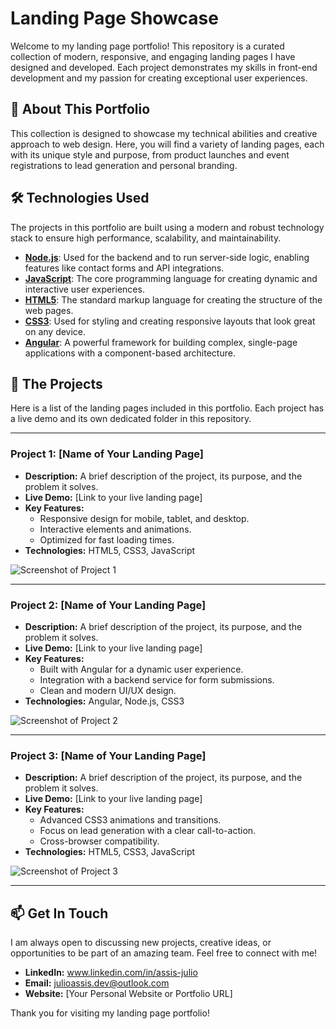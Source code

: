 # Landing Page Showcase

Welcome to my landing page portfolio! This repository is a curated collection of modern, responsive, and engaging landing pages I have designed and developed. Each project demonstrates my skills in front-end development and my passion for creating exceptional user experiences.

## 🚀 About This Portfolio

This collection is designed to showcase my technical abilities and creative approach to web design. Here, you will find a variety of landing pages, each with its unique style and purpose, from product launches and event registrations to lead generation and personal branding.

## 🛠️ Technologies Used

The projects in this portfolio are built using a modern and robust technology stack to ensure high performance, scalability, and maintainability.

* **[Node.js](https://nodejs.org/en/)**: Used for the backend and to run server-side logic, enabling features like contact forms and API integrations.
* **[JavaScript](https://developer.mozilla.org/en-US/docs/Web/JavaScript)**: The core programming language for creating dynamic and interactive user experiences.
* **[HTML5](https://developer.mozilla.org/en-US/docs/Web/Guide/HTML/HTML5)**: The standard markup language for creating the structure of the web pages.
* **[CSS3](https://developer.mozilla.org/en-US/docs/Web/CSS)**: Used for styling and creating responsive layouts that look great on any device.
* **[Angular](https://angular.io/)**: A powerful framework for building complex, single-page applications with a component-based architecture.

## 📂 The Projects

Here is a list of the landing pages included in this portfolio. Each project has a live demo and its own dedicated folder in this repository.

---

### **Project 1: [Name of Your Landing Page]**

* **Description:** A brief description of the project, its purpose, and the problem it solves.
* **Live Demo:** [Link to your live landing page]
* **Key Features:**
    * Responsive design for mobile, tablet, and desktop.
    * Interactive elements and animations.
    * Optimized for fast loading times.
* **Technologies:** HTML5, CSS3, JavaScript

![Screenshot of Project 1](https://via.placeholder.com/800x400.png?text=Your+Project+Screenshot)

---

### **Project 2: [Name of Your Landing Page]**

* **Description:** A brief description of the project, its purpose, and the problem it solves.
* **Live Demo:** [Link to your live landing page]
* **Key Features:**
    * Built with Angular for a dynamic user experience.
    * Integration with a backend service for form submissions.
    * Clean and modern UI/UX design.
* **Technologies:** Angular, Node.js, CSS3

![Screenshot of Project 2](https://via.placeholder.com/800x400.png?text=Your+Project+Screenshot)

---

### **Project 3: [Name of Your Landing Page]**

* **Description:** A brief description of the project, its purpose, and the problem it solves.
* **Live Demo:** [Link to your live landing page]
* **Key Features:**
    * Advanced CSS3 animations and transitions.
    * Focus on lead generation with a clear call-to-action.
    * Cross-browser compatibility.
* **Technologies:** HTML5, CSS3, JavaScript

![Screenshot of Project 3](https://via.placeholder.com/800x400.png?text=Your+Project+Screenshot)

---

## 📫 Get In Touch

I am always open to discussing new projects, creative ideas, or opportunities to be part of an amazing team. Feel free to connect with me!

* **LinkedIn:** www.linkedin.com/in/assis-julio
* **Email:** julioassis.dev@outlook.com
* **Website:** [Your Personal Website or Portfolio URL]

Thank you for visiting my landing page portfolio!